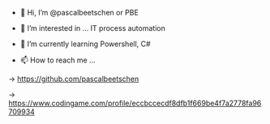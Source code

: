 - 👋 Hi, I’m @pascalbeetschen or PBE

- 👀 I’m interested in ...
IT process automation

- 🌱 I’m currently learning
Powershell, C#

- 📫 How to reach me ...

-> https://github.com/pascalbeetschen

-> https://www.codingame.com/profile/eccbccecdf8dfb1f669be4f7a2778fa96709934



<!---
- 💞️ I’m looking to collaborate on ...
--->

<!---
pascalbeetschen/pascalbeetschen is a ✨ special ✨ repository because its `README.md` (this file) appears on your GitHub profile.
You can click the Preview link to take a look at your changes.
--->
